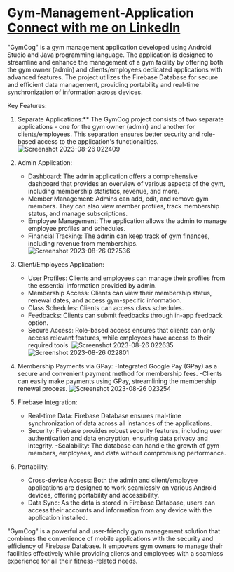 # Gym-Management-Application [Connect with me on LinkedIn](https://in.linkedin.com/in/jaisilan-nadar-462646206)

"GymCog" is a gym management application developed using Android Studio and Java programming language. The application is designed to streamline and enhance the management of a gym facility by offering both the gym owner (admin) and clients/employees dedicated applications with advanced features. The project utilizes the Firebase Database for secure and efficient data management, providing portability and real-time synchronization of information across devices.

Key Features:

1. Separate Applications:** The GymCog project consists of two separate applications - one for the gym owner (admin) and another for clients/employees. This separation ensures better security and role-based access to the application's functionalities.
![Screenshot 2023-08-26 022409](https://github.com/Jaisilan7565/Gym-Management-Application/assets/105548113/111e9706-6ae3-4f23-87c2-e1f26318311d)

2. Admin Application:
   - Dashboard: The admin application offers a comprehensive dashboard that provides an overview of various aspects of the gym, including membership statistics, revenue, and more.
   - Member Management: Admins can add, edit, and remove gym members. They can also view member profiles, track membership status, and manage subscriptions.
   - Employee Management: The application allows the admin to manage employee profiles and schedules.
   - Financial Tracking: The admin can keep track of gym finances, including revenue from memberships.
![Screenshot 2023-08-26 022536](https://github.com/Jaisilan7565/Gym-Management-Application/assets/105548113/1fdb70b7-cf2d-4bd1-8264-c6eda3e3405e)

3. Client/Employees Application:
   - User Profiles: Clients and employees can manage their profiles from the essential information provided by admin.
   - Membership Access: Clients can view their membership status, renewal dates, and access gym-specific information.
   - Class Schedules: Clients can access class schedules.
   - Feedbacks: Clients can submit feedbacks through in-app feedback option.
   - Secure Access: Role-based access ensures that clients can only access relevant features, while employees have access to their required tools.
![Screenshot 2023-08-26 022635](https://github.com/Jaisilan7565/Gym-Management-Application/assets/105548113/097027ce-f4f7-45c7-baa0-b19a8eb6ebdd)
![Screenshot 2023-08-26 022801](https://github.com/Jaisilan7565/Gym-Management-Application/assets/105548113/7bca0424-1b8d-48be-808e-c369aa260c14)

4. Membership Payments via GPay:
   -Integrated Google Pay (GPay) as a secure and convenient payment method for membership fees.
   -Clients can easily make payments using GPay, streamlining the membership renewal process.
![Screenshot 2023-08-26 023254](https://github.com/Jaisilan7565/Gym-Management-Application/assets/105548113/3ec8c224-f5e3-44cd-b680-093af8a36e35)

5. Firebase Integration:
   - Real-time Data: Firebase Database ensures real-time synchronization of data across all instances of the applications.
   - Security: Firebase provides robust security features, including user authentication and data encryption, ensuring data privacy and integrity.
   -Scalability: The database can handle the growth of gym members, employees, and data without compromising performance.

6. Portability:
   - Cross-device Access: Both the admin and client/employee applications are designed to work seamlessly on various Android devices, offering portability and accessibility.
   - Data Sync: As the data is stored in Firebase Database, users can access their accounts and information from any device with the application installed.

"GymCog" is a powerful and user-friendly gym management solution that combines the convenience of mobile applications with the security and efficiency of Firebase Database. It empowers gym owners to manage their facilities effectively while providing clients and employees with a seamless experience for all their fitness-related needs.      
